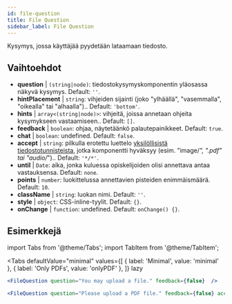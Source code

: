 ```yaml
---
id: file-question 
title: File Question
sidebar_label: File Question
---
```


Kysymys, jossa käyttäjää pyydetään lataamaan tiedosto.

## Vaihtoehdot

* __question__ | `(string|node)`: tiedostokysymyskomponentin yläosassa näkyvä kysymys. Default: `''`.
* __hintPlacement__ | `string`: vihjeiden sijainti (joko "ylhäällä", "vasemmalla", "oikealla" tai "alhaalla").. Default: `'bottom'`.
* __hints__ | `array<(string|node)>`: vihjeitä, joissa annetaan ohjeita kysymykseen vastaamiseen.. Default: `[]`.
* __feedback__ | `boolean`: ohjaa, näytetäänkö palautepainikkeet. Default: `true`.
* __chat__ | `boolean`: undefined. Default: `false`.
* __accept__ | `string`: pilkulla erotettu luettelo [yksilöllisistä tiedostotunnisteista](https://developer.mozilla.org/en-US/docs/Web/HTML/Element/input/file#unique_file_type_specifiers), jotka komponentti hyväksyy (esim. "image/*", ".pdf" tai "audio/*").. Default: `'*/*'`.
* __until__ | `Date`: aika, jonka kuluessa opiskelijoiden olisi annettava antaa vastauksensa. Default: `none`.
* __points__ | `number`: luokittelussa annettavien pisteiden enimmäismäärä. Default: `10`.
* __className__ | `string`: luokan nimi. Default: `''`.
* __style__ | `object`: CSS-inline-tyylit. Default: `{}`.
* __onChange__ | `function`: undefined. Default: `onChange() {}`.


## Esimerkkejä

import Tabs from '@theme/Tabs';
import TabItem from '@theme/TabItem';

<Tabs
    defaultValue="minimal"
    values={[
        { label: 'Minimal', value: 'minimal' },
        { label: 'Only PDFs', value: 'onlyPDF' },
    ]}
    lazy
>

<TabItem value="minimal">

```jsx live
<FileQuestion question="You may upload a file." feedback={false}  />
```
</TabItem>

<TabItem value="onlyPDF">

```jsx live
<FileQuestion question="Please upload a PDF file." feedback={false} accept=".pdf" />
```

</TabItem>

</Tabs>
